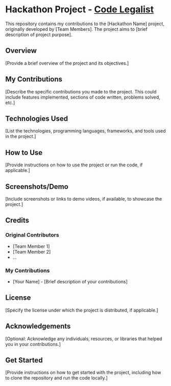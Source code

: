 # Hackathon Project - [Code Legalist](https://code-legalist.vercel.app/)

This repository contains my contributions to the [Hackathon Name] project, originally developed by [Team Members]. The project aims to [brief description of project purpose].

## Overview

[Provide a brief overview of the project and its objectives.]

## My Contributions

[Describe the specific contributions you made to the project. This could include features implemented, sections of code written, problems solved, etc.]

## Technologies Used

[List the technologies, programming languages, frameworks, and tools used in the project.]

## How to Use

[Provide instructions on how to use the project or run the code, if applicable.]

## Screenshots/Demo

[Include screenshots or links to demo videos, if available, to showcase the project.]

## Credits

### Original Contributors

- [Team Member 1]
- [Team Member 2]
- ...

### My Contributions

- [Your Name] - [Brief description of your contributions]

## License

[Specify the license under which the project is distributed, if applicable.]

## Acknowledgements

[Optional: Acknowledge any individuals, resources, or libraries that helped you in your contributions.]

## Get Started

[Provide instructions on how to get started with the project, including how to clone the repository and run the code locally.]

